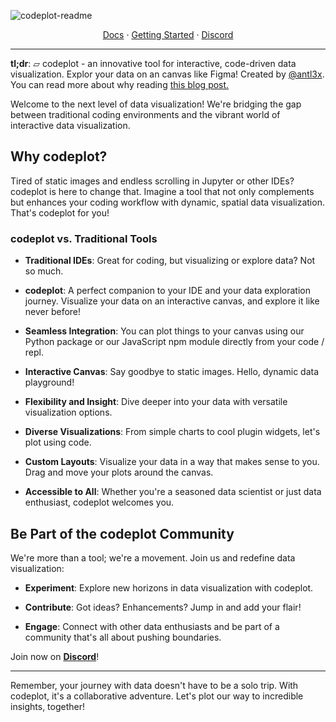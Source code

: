 ![codeplot-readme](https://github.com/atcodeplot/codeplot/assets/26308297/50229d82-2f74-489a-9ab6-c4be8185247f)

<div align="center">
<a href="https://codeplot.co">Docs</a> 
<span> · </span><a href="https://codeplot.co/getting-started">Getting Started</a> 
<span> · </span>
<a href="https://discord.gg/fYTsNp5Wvt">Discord</a>
</div>

---

**tl;dr**: ▱ codeplot - an innovative tool for interactive, code-driven data visualization. Explor your data on an canvas like Figma! Created by [@antl3x](https://github.com/antl3x). You can read more about why reading [this blog post.](https://antl3x.co/posts/2024-01-25-today-i-decided-to-create-a-tool-that-i-always-wanted/)

Welcome to the next level of data visualization! We're bridging the gap between traditional coding environments and the vibrant world of interactive data visualization.

## Why codeplot?

Tired of static images and endless scrolling in Jupyter or other IDEs? codeplot is here to change that. Imagine a tool that not only complements but enhances your coding workflow with dynamic, spatial data visualization. That's codeplot for you!

### codeplot vs. Traditional Tools

- **Traditional IDEs**: Great for coding, but visualizing or explore data? Not so much.

- **codeplot**: A perfect companion to your IDE and your data exploration journey. Visualize your data on an interactive canvas, and explore it like never before!

- **Seamless Integration**: You can plot things to your canvas using our Python package or our JavaScript npm module directly from your code / repl.

- **Interactive Canvas**: Say goodbye to static images. Hello, dynamic data playground!

- **Flexibility and Insight**: Dive deeper into your data with versatile visualization options.

- **Diverse Visualizations**: From simple charts to cool plugin widgets, let's plot using code.

- **Custom Layouts**: Visualize your data in a way that makes sense to you. Drag and move your plots around the canvas.

- **Accessible to All**: Whether you're a seasoned data scientist or just data enthusiast, codeplot welcomes you.

## Be Part of the codeplot Community

We're more than a tool; we're a movement. Join us and redefine data visualization:

- **Experiment**: Explore new horizons in data visualization with codeplot.

- **Contribute**: Got ideas? Enhancements? Jump in and add your flair!

- **Engage**: Connect with other data enthusiasts and be part of a community that's all about pushing boundaries.

Join now on **[Discord](https://discord.gg/fYTsNp5Wvt)**!

---

Remember, your journey with data doesn't have to be a solo trip. With codeplot, it's a collaborative adventure. Let's plot our way to incredible insights, together!

